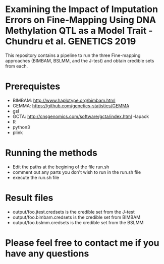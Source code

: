 # Examining the Impact of Imputation Errors on Fine-Mapping Using DNA Methylation QTL as a Model Trait - Chundru et al. GENETICS 2019

This repository contains a pipeline to run the three Fine-mapping approaches (BIMBAM, BSLMM, and the J-test) and obtain credible sets from each.

# Prerequistes

 - BIMBAM: http://www.haplotype.org/bimbam.html
 - GEMMA: https://github.com/genetics-statistics/GEMMA
  - gsl
 - GCTA: http://cnsgenomics.com/software/gcta/index.html
  -lapack
 - R
 - python3
 - plink
 
# Running the methods

 - Edit the paths at the begining of the file run.sh
 - comment out any parts you don't wish to run in the run.sh file
 - execute the run.sh file
 
# Result files
  - output/foo.jtest.credsets is the credible set from the J-test
  - output/foo.bimbam.credsets is the credible set from BIMBAM
  - output/foo.bslmm.credsets is the credible set from the BSLMM
  
# Please feel free to contact me if you have any questions
